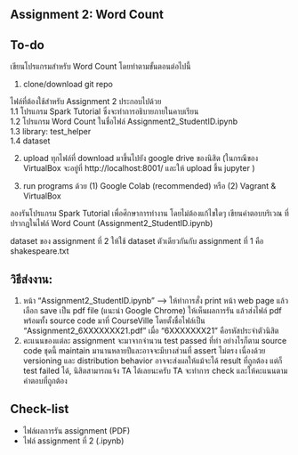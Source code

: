 ## Assignment 2: Word Count

## To-do

เขียนโปรแกรมสำหรับ Word Count โดยทำตามขั้นตอนต่อไปนี้<br />

1. clone/download git repo

ไฟล์ที่ต้องใช้สำหรับ Assignment 2 ประกอบไปด้วย<br />
1.1 โปรแกรม Spark Tutorial ซึ่งจะทำการอธิบายภายในคาบเรียน<br />
1.2 โปรแกรม Word Count ในชื่อไฟล์ Assignment2_StudentID.ipynb<br />
1.3 library: test_helper<br />
1.4 dataset

2. upload ทุกไฟล์ที่ download มาขึ้นไปยัง google drive ของนิสิต (ในกรณีของ VirtualBox จะอยู่ที่ http://localhost:8001/ และให้ upload ขึ้น jupyter )

3. run programs ด้วย (1) Google Colab (recommended) หรือ (2) Vagrant & VirtualBox<br />

ลองรันโปรแกรม Spark Tutorial เพื่อศึกษาการทำงาน โดยไม่ต้องแก้ไขใดๆ
เขียนคำตอบบริเวณ <FILL IN> ที่ปรากฎในไฟล์ Word Count (Assignment2_StudentID.ipynb)<br />

dataset ของ assignment ที่ 2 ให้ใช้ dataset ตัวเดียวกันกับ assignment ที่ 1 คือ shakespeare.txt

## วิธีส่งงาน:

1. หน้า “Assignment2_StudentID.ipynb” --> ให้ทำการสั่ง print หน้า web page แล้วเลือก save เป็น pdf file (แนะนำ Google Chrome) ให้เห็นผลการรัน แล้วส่งไฟล์ pdf พร้อมทั้ง source code มาที่ CourseVille โดยตั้งชื่อไฟล์เป็น “Assignment2_6XXXXXXX21.pdf” เมื่อ “6XXXXXXX21” คือรหัสประจำตัวนิสิต
2. คะแนนของแต่ละ assignment จะมาจากจำนวน test passed ที่ทำ อย่างไรก็ตาม source code ชุดนี้ maintain มานานหลายปีและอาจจะมีบางส่วนที่ assert ไม่ตรง เนื่องด้วย versioning และ distribution behavior อาจจะส่งผลให้แม้จะได้ result ที่ถูกต้อง แต่ก็ test failed ได้, นิสิตสามารถแจ้ง TA ได้เลยนะครับ TA จะทำการ check และให้คะแนนตามคำตอบที่ถูกต้อง

## Check-list

- ไฟล์ผลการรัน assignment (PDF)
- ไฟล์ assignment ที่ 2 (.ipynb)
